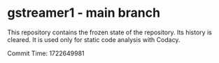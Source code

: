 # gstreamer1 - main branch

This repository contains the frozen state of the repository.
Its history is cleared. It is used only for static code
analysis with Codacy.

Commit Time: 1722649981